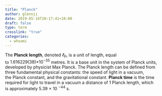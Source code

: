 ```yaml
---
title: "Planck"
author: glennji
date: 2019-05-16T20:17:41+10:00
draft: false
type: term
crosslink: "true"
categories:
  - whoami
---
```

The <b>Planck length</b>, denoted <span class="texhtml"><var>ℓ</var><sub>P</sub></span>, is a unit of length, equal to <span class="nowrap">1.616229(38)×10<sup>−35</sup></span> metres. It is a base unit in the system of Planck units, developed by physicist Max Planck. The Planck length can be defined from three fundamental physical constants: the speed of light in a vacuum, the Planck constant, and the gravitational constant.
<strong>Planck time</strong> is the time required for light to travel in a vacuum a distance of 1 Planck length, which is approximately 5.39 × 10 <sup>−44</sup> s.
